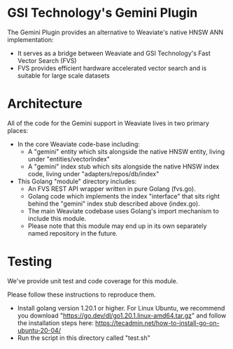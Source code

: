 
# GSI Technology's Gemini Plugin

The Gemini Plugin provides an alternative to Weaviate's native HNSW ANN implementation:
* It serves as a bridge between Weaviate and GSI Technology's Fast Vector Search (FVS)
* FVS provides efficient hardware accelerated vector search and is suitable for large scale datasets

# Architecture

All of the code for the Gemini support in Weaviate lives in two primary places:
* In the core Weaviate code-base including:
  * A "gemini" entity which sits alongside the native HNSW entity, living under "entities/vectorIndex"
  * A "gemini" index stub which sits alongside the native HNSW index code, living under "adapters/repos/db/index"
* This Golang "module" directory includes:
  * An FVS REST API wrapper written in pure Golang (fvs.go).
  * Golang code which implements the index "interface" that sits right behind the "gemini" index stub described above (index.go).
  * The main Weaviate codebase uses Golang's import mechanism to include this module.
  * Please note that this module may end up in its own separately named repository in the future.  

# Testing

We've provide unit test and code coverage for this module.

Please follow these instructions to reproduce them.

* Install golang version 1.20.1 or higher.  For Linux Ubuntu, we recommend you download "https://go.dev/dl/go1.20.1.linux-amd64.tar.gz" and follow the installation steps here: https://tecadmin.net/how-to-install-go-on-ubuntu-20-04/
* Run the script in this directory called "test.sh"



